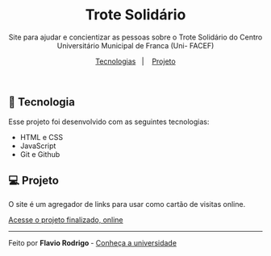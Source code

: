 <h1 align="center"> Trote Solidário </h1>

<p align="center">
Site para ajudar e concientizar as pessoas sobre o Trote Solidário do Centro Universitário Municipal de Franca (Uni- FACEF) 
</p>

<p align="center">
<a href="#-tecnoligias">Tecnologias</a>&nbsp;&nbsp;&nbsp;|&nbsp;&nbsp;&nbsp;
<a href="#-projeto">Projeto</a>
</p>

<br>

## 🚀 Tecnologia

Esse projeto foi desenvolvido com as seguintes tecnologias:

- HTML e CSS
- JavaScript
- Git e Github

## 💻 Projeto
O site é um agregador de links para usar como cartão de visitas online.

<a href="https://flavim-rsr.github.io/Rocketseat-Devlinks/">Acesse o projeto finalizado, online</a>

---

Feito por  <strong> Flavio Rodrigo </strong> - [Conheça a universidade](https://www.unifacef.com.br)